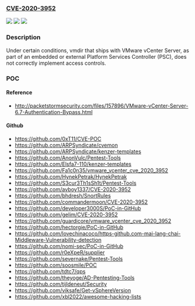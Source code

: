 ### [CVE-2020-3952](https://cve.mitre.org/cgi-bin/cvename.cgi?name=CVE-2020-3952)
![](https://img.shields.io/static/v1?label=Product&message=VMware%20vCenter%20Server&color=blue)
![](https://img.shields.io/static/v1?label=Version&message=n%2Fa&color=blue)
![](https://img.shields.io/static/v1?label=Vulnerability&message=Critical%20Information%20Disclosure&color=brighgreen)

### Description

Under certain conditions, vmdir that ships with VMware vCenter Server, as part of an embedded or external Platform Services Controller (PSC), does not correctly implement access controls.

### POC

#### Reference
- http://packetstormsecurity.com/files/157896/VMware-vCenter-Server-6.7-Authentication-Bypass.html

#### Github
- https://github.com/0xT11/CVE-POC
- https://github.com/ARPSyndicate/cvemon
- https://github.com/ARPSyndicate/kenzer-templates
- https://github.com/AnonVulc/Pentest-Tools
- https://github.com/Elsfa7-110/kenzer-templates
- https://github.com/Fa1c0n35/vmware_vcenter_cve_2020_3952
- https://github.com/HynekPetrak/HynekPetrak
- https://github.com/S3cur3Th1sSh1t/Pentest-Tools
- https://github.com/avboy1337/CVE-2020-3952
- https://github.com/bhdresh/SnortRules
- https://github.com/commandermoon/CVE-2020-3952
- https://github.com/developer3000S/PoC-in-GitHub
- https://github.com/gelim/CVE-2020-3952
- https://github.com/guardicore/vmware_vcenter_cve_2020_3952
- https://github.com/hectorgie/PoC-in-GitHub
- https://github.com/lovechinacoco/https-github.com-mai-lang-chai-Middleware-Vulnerability-detection
- https://github.com/nomi-sec/PoC-in-GitHub
- https://github.com/r0eXpeR/supplier
- https://github.com/severnake/Pentest-Tools
- https://github.com/soosmile/POC
- https://github.com/tdtc7/qps
- https://github.com/theyoge/AD-Pentesting-Tools
- https://github.com/tijldeneut/Security
- https://github.com/viksafe/Get-vSphereVersion
- https://github.com/xbl2022/awesome-hacking-lists

